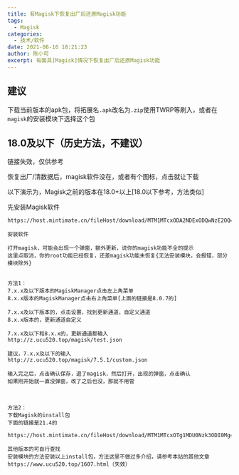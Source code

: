 ```yaml
---
title: 有Magisk下恢复出厂后还原Magisk功能
tags: 
  - Magisk
categories:
  - 技术/软件
date: 2021-06-16 18:21:23
author: 陈小可
excerpt: 有面具[Magisk]情况下恢复出厂后还原Magisk功能
---
```


## 建议
下载当前版本的apk包，将拓展名`.apk`改名为`.zip`使用TWRP等刷入，或者在`magisk`的安装模块下选择这个包

## 18.0及以下（历史方法，不建议）
链接失效，仅供参考

恢复出厂/清数据后，magisk软件没在，或者有个图标，点击就让下载

以下演示为，Magisk之前的版本在18.0+以上[18.0以下参考，方法类似]

先安装Magisk软件

```text
https://host.mintimate.cn/fileHost/download/MTM1MTcxODA2NDExODQwNzE2OQ==
 
安装软件
 
打开magisk，可能会出现一个弹窗，额外更新，说你的magisk功能不全的提示
这里点取消，你的root功能已经恢复，还差magisk功能未恢复{无法安装模块，会报错，部分模块除外}
 
 
方法1：
7.x.x及以下版本的MagiskManager点击左上角菜单
8.x.x版本的MagiskManager点击右上角菜单[上面的链接是8.0.7的]
 
7.x.x及以下版本的，点击设置，找到更新通道，自定义通道
8.x.x版本的，更新通道自定义
 
7.x.x及以下和8.x.x的，更新通道都输入
http://z.ucu520.top/magisk/test.json
 
建议，7.x.x及以下的输入
http://z.ucu520.top/magisk/7.5.1/custom.json
 
输入完之后，点击确认保存，退了magisk，然后打开，出现的弹窗，点击确认
如果刚开始就一直没弹窗，改了之后也没，那就不用管
 
 
 
方法2：
下载Magisk的install包
下面的链接是21.4的
```

```text
https://host.mintimate.cn/fileHost/download/MTM1MTcxOTg1MDU0Nzk3ODI0Mg==
 
其他版本的可自行查找
安装模块的方法安装以上install包，方法这里不做过多介绍，请参考本站的其他文章
https://www.ucu520.top/1607.html（失效）
```
